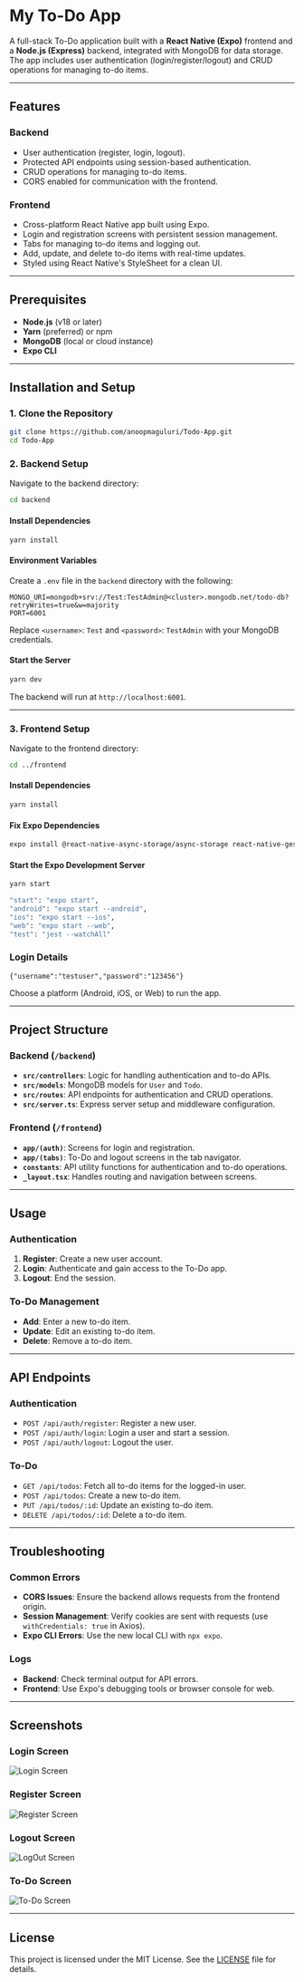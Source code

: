 # My To-Do App

A full-stack To-Do application built with a **React Native (Expo)** frontend and a **Node.js (Express)** backend, integrated with MongoDB for data storage. The app includes user authentication (login/register/logout) and CRUD operations for managing to-do items.

---

## Features

### Backend
- User authentication (register, login, logout).
- Protected API endpoints using session-based authentication.
- CRUD operations for managing to-do items.
- CORS enabled for communication with the frontend.

### Frontend
- Cross-platform React Native app built using Expo.
- Login and registration screens with persistent session management.
- Tabs for managing to-do items and logging out.
- Add, update, and delete to-do items with real-time updates.
- Styled using React Native's StyleSheet for a clean UI.

---

## Prerequisites

- **Node.js** (v18 or later)
- **Yarn** (preferred) or npm
- **MongoDB** (local or cloud instance)
- **Expo CLI**

---

## Installation and Setup

### 1. Clone the Repository
```bash
git clone https://github.com/anoopmaguluri/Todo-App.git
cd Todo-App
```

### 2. Backend Setup
Navigate to the backend directory:
```bash
cd backend
```

#### Install Dependencies
```bash
yarn install
```

#### Environment Variables
Create a `.env` file in the `backend` directory with the following:
```
MONGO_URI=mongodb+srv://Test:TestAdmin@<cluster>.mongodb.net/todo-db?retryWrites=true&w=majority
PORT=6001
```

Replace `<username>`: `Test` and `<password>`: `TestAdmin` with your MongoDB credentials.

#### Start the Server
```bash
yarn dev
```

The backend will run at `http://localhost:6001`.

---

### 3. Frontend Setup
Navigate to the frontend directory:
```bash
cd ../frontend
```

#### Install Dependencies
```bash
yarn install
```

#### Fix Expo Dependencies
```bash
expo install @react-native-async-storage/async-storage react-native-gesture-handler react-native-safe-area-context react-native-screens
```

#### Start the Expo Development Server
```bash
yarn start

"start": "expo start",
"android": "expo start --android",
"ios": "expo start --ios",
"web": "expo start --web",
"test": "jest --watchAll"
```

### Login Details
`{"username":"testuser","password":"123456"}`

Choose a platform (Android, iOS, or Web) to run the app.

---

## Project Structure

### Backend (`/backend`)
- **`src/controllers`**: Logic for handling authentication and to-do APIs.
- **`src/models`**: MongoDB models for `User` and `Todo`.
- **`src/routes`**: API endpoints for authentication and CRUD operations.
- **`src/server.ts`**: Express server setup and middleware configuration.

### Frontend (`/frontend`)
- **`app/(auth)`**: Screens for login and registration.
- **`app/(tabs)`**: To-Do and logout screens in the tab navigator.
- **`constants`**: API utility functions for authentication and to-do operations.
- **`_layout.tsx`**: Handles routing and navigation between screens.

---

## Usage

### Authentication
1. **Register**: Create a new user account.
2. **Login**: Authenticate and gain access to the To-Do app.
3. **Logout**: End the session.

### To-Do Management
- **Add**: Enter a new to-do item.
- **Update**: Edit an existing to-do item.
- **Delete**: Remove a to-do item.

---

## API Endpoints

### Authentication
- `POST /api/auth/register`: Register a new user.
- `POST /api/auth/login`: Login a user and start a session.
- `POST /api/auth/logout`: Logout the user.

### To-Do
- `GET /api/todos`: Fetch all to-do items for the logged-in user.
- `POST /api/todos`: Create a new to-do item.
- `PUT /api/todos/:id`: Update an existing to-do item.
- `DELETE /api/todos/:id`: Delete a to-do item.

---

## Troubleshooting

### Common Errors
- **CORS Issues**: Ensure the backend allows requests from the frontend origin.
- **Session Management**: Verify cookies are sent with requests (use `withCredentials: true` in Axios).
- **Expo CLI Errors**: Use the new local CLI with `npx expo`.

### Logs
- **Backend**: Check terminal output for API errors.
- **Frontend**: Use Expo's debugging tools or browser console for web.

---

## Screenshots

### Login Screen
![Login Screen](/login.png)

### Register Screen
![Register Screen](/register.png)

### Logout Screen
![LogOut Screen](/logout_tab.png)

### To-Do Screen
![To-Do Screen](/todo_Tab.png)

---

## License

This project is licensed under the MIT License. See the [LICENSE](LICENSE) file for details.

